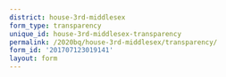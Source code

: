 ```yaml
---
district: house-3rd-middlesex
form_type: transparency
unique_id: house-3rd-middlesex-transparency
permalink: /2020bq/house-3rd-middlesex/transparency/
form_id: '201707123019141'
layout: form
---
```

